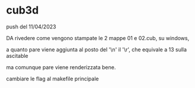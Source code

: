 # cub3d

push del 11/04/2023


DA rivedere come vengono stampate le 2 mappe 01 e 02.cub, su windows,

a quanto pare viene aggiunta al posto del '\n' il '\r', che equivale a 13 sulla ascitable

ma comunque pare viene renderizzata bene.

cambiare le flag al makefile principale

